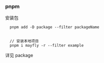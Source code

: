 ### pnpm

安装包

```
  pnpm add -D package --filter packageName


  // 安装本地项目
  pnpm i mayfly -r --filter example
```

详见 package
